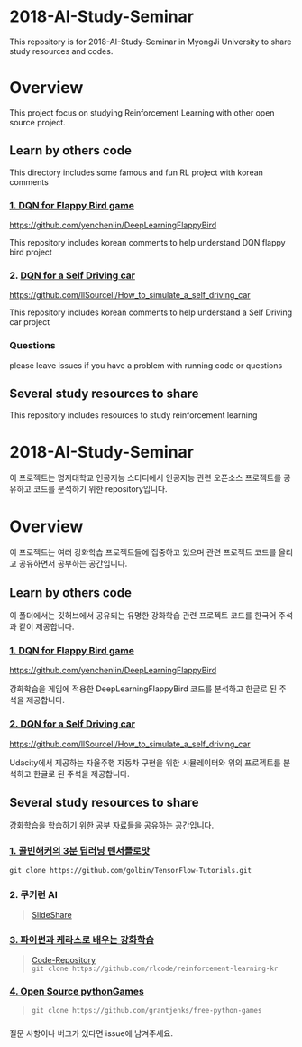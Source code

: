 # 2018-AI-Study-Seminar

This repository is for 2018-AI-Study-Seminar in MyongJi University to share study resources and codes.

# Overview
This project focus on studying Reinforcement Learning with other open source project.

## Learn by others code
This directory includes some famous and fun RL project with korean comments 

### [1. DQN for Flappy Bird game](https://github.com/yenchenlin/DeepLearningFlappyBird)
https://github.com/yenchenlin/DeepLearningFlappyBird

This repository includes korean comments to help understand DQN flappy bird project

### 2. [DQN for a Self Driving car](https://github.com/llSourcell/How_to_simulate_a_self_driving_car)
https://github.com/llSourcell/How_to_simulate_a_self_driving_car

This repository includes korean comments to help understand a Self Driving car project

### Questions
please leave issues if you have a problem with running code or questions

## Several study resources to share

This repository includes resources to study reinforcement learning 

# 2018-AI-Study-Seminar

이 프로젝트는 명지대학교 인공지능 스터디에서 인공지능 관련 오픈소스 프로젝트를 공유하고 코드를 분석하기 위한 repository입니다.

# Overview
이 프로젝트는 여러 강화학습 프로젝트들에 집중하고 있으며 관련 프로젝트 코드를 올리고 공유하면서 공부하는 공간입니다.

## Learn by others code
이 폴더에서는 깃허브에서 공유되는 유명한 강화학습 관련 프로젝트 코드를 한국어 주석과 같이 제공합니다.

### [1. DQN for Flappy Bird game](https://github.com/yenchenlin/DeepLearningFlappyBird)
https://github.com/yenchenlin/DeepLearningFlappyBird

강화학습을 게임에 적용한 DeepLearningFlappyBird 코드를 분석하고 한글로 된 주석을 제공합니다.

### [2. DQN for a Self Driving car](https://github.com/llSourcell/How_to_simulate_a_self_driving_car)
https://github.com/llSourcell/How_to_simulate_a_self_driving_car

Udacity에서 제공하는 자율주행 자동차 구현을 위한 시뮬레이터와 위의 프로젝트를 분석하고 한글로 된 주석을 제공합니다.

## Several study resources to share

강화학습을 학습하기 위한 공부 자료들을 공유하는 공간입니다.

### [1. 골빈해커의 3분 딥러닝 텐서플로맛](https://github.com/golbin/TensorFlow-Tutorials)     
  
  
  `git clone https://github.com/golbin/TensorFlow-Tutorials.git`  
  
### 2. 쿠키런 AI  

>[SlideShare](https://www.slideshare.net/deview/ai-67608549)

### [3. 파이썬과 케라스로 배우는 강화학습](http://wikibook.co.kr/reinforcement-learning/)  

>[Code-Repository](https://github.com/rlcode/reinforcement-learning-kr)  
> `git clone https://github.com/rlcode/reinforcement-learning-kr` 

### [4. Open Source pythonGames](https://github.com/grantjenks/free-python-games)  
> `git clone https://github.com/grantjenks/free-python-games`

### 
질문 사항이나 버그가 있다면 issue에 남겨주세요.

